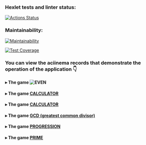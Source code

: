 
### Hexlet tests and linter status:

[![Actions Status](https://github.com/funnyDevGirl/java-project-61/workflows/hexlet-check/badge.svg)](https://github.com/funnyDevGirl/java-project-61/actions)

### Maintainability:

[![Maintainability](https://api.codeclimate.com/v1/badges/b5ed0d422cd9679db1fa/maintainability)](https://codeclimate.com/github/funnyDevGirl/java-project-61/maintainability)

[![Test Coverage](https://api.codeclimate.com/v1/badges/b5ed0d422cd9679db1fa/test_coverage)](https://codeclimate.com/github/funnyDevGirl/java-project-61/test_coverage)

### You can view the **aciinema records** that demonstrate the operation of the application 👇

#### ▸ The game ![EVEN](https://asciinema.org/a/eiEz1SJbVcRqa6U1t21JpDo7Z)
#### ▸ The game [CALCULATOR](https://asciinema.org/a/Rxq2WOBNHlKufwrnQmbHdp6oo)
#### ▸ The game [CALCULATOR](https://asciinema.org/a/Rxq2WOBNHlKufwrnQmbHdp6oo)
#### ▸ The game [GCD (greatest common divisor)](https://asciinema.org/a/L9S5hVl8TAmbOL6LwGArF0aNn)
#### ▸ The game [PROGRESSION](https://asciinema.org/a/C2yQjIncf2YdgU3Wxy0fBK7DD)
#### ▸ The game [PRIME](https://asciinema.org/a/FqtuVwSq6Xtkqs4qFrxO4tgdG)
